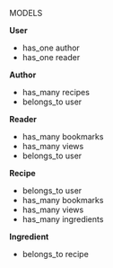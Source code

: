 MODELS

__User__
* has_one author
* has_one reader

__Author__
* has_many recipes
* belongs_to user

__Reader__
* has_many bookmarks
* has_many views
* belongs_to user

__Recipe__
* belongs_to user
* has_many bookmarks
* has_many views
* has_many ingredients

__Ingredient__
* belongs_to recipe
